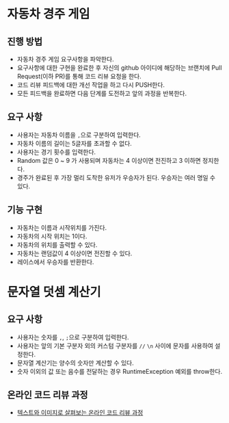 # 자동차 경주 게임

## 진행 방법

* 자동차 경주 게임 요구사항을 파악한다.
* 요구사항에 대한 구현을 완료한 후 자신의 github 아이디에 해당하는 브랜치에 Pull Request(이하 PR)를 통해 코드 리뷰 요청을 한다.
* 코드 리뷰 피드백에 대한 개선 작업을 하고 다시 PUSH한다.
* 모든 피드백을 완료하면 다음 단계를 도전하고 앞의 과정을 반복한다.

## 요구 사항

* 사용자는 자동차 이름을 `,`으로 구분하여 입력한다.
* 자동차 이름의 길이는 5글자를 초과할 수 없다.
* 사용자는 경기 횟수를 입력한다.
* Random 값은 0 ~ 9 가 사용되며 자동차는 4 이상이면 전진하고 3 이하면 정지한다.
* 경주가 완료된 후 가장 멀리 도착한 유저가 우승자가 된다. 우승자는 여러 명일 수 있다.

## 기능 구현

* 자동차는 이름과 시작위치를 가진다.
* 자동차의 시작 위치는 1이다.
* 자동차의 위치를 출력할 수 있다.
* 자동차는 랜덤값이 4 이상이면 전진할 수 있다.
* 레이스에서 우승자를 반환한다.

# 문자열 덧셈 계산기

## 요구 사항

* 사용자는 숫자를 `,`, `;`으로 구분하여 입력한다.
* 사용자는 앞의 기본 구분자 외의 커스텀 구분자를 `//` `\n` 사이에 문자를 사용하여 설정한다.
* 문자열 계산기는 양수의 숫자만 계산할 수 있다.
* 숫자 이외의 값 또는 음수를 전달하는 경우 RuntimeException 예외를 throw한다.

## 온라인 코드 리뷰 과정

* [텍스트와 이미지로 살펴보는 온라인 코드 리뷰 과정](https://github.com/next-step/nextstep-docs/tree/master/codereview)